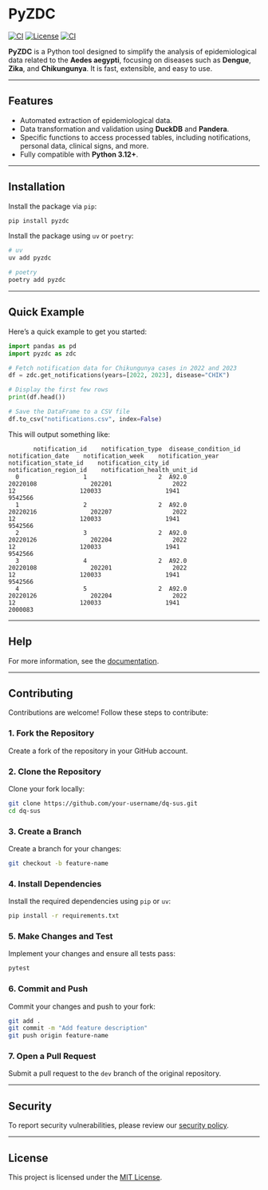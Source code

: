 # PyZDC

[![CI](https://img.shields.io/github/actions/workflow/status/GuttoF/dq-sus/ci.yaml?branch=main&logo=github&label=CI)](https://github.com/GuttoF/pyzdc/actions?query=event%3Apush+branch%3Amain+workflow%3ACI)
[![License](https://img.shields.io/github/license/GuttoF/dq-sus.svg)](https://github.com/GuttoF/pyzdc/blob/main/LICENSE)
[![CI](https://github.com/GuttoF/pyzdc/actions/workflows/ci.yaml/badge.svg)](https://github.com/Guttof/pyzdc/actions/workflows/ci.yaml)

**PyZDC** is a Python tool designed to simplify the analysis of epidemiological data related to the **Aedes aegypti**, focusing on diseases such as **Dengue**, **Zika**, and **Chikungunya**. It is fast, extensible, and easy to use.

---

## **Features**
- Automated extraction of epidemiological data.
- Data transformation and validation using **DuckDB** and **Pandera**.
- Specific functions to access processed tables, including notifications, personal data, clinical signs, and more.
- Fully compatible with **Python 3.12+**.

---

## **Installation**

Install the package via `pip`:

```bash
pip install pyzdc
```

Install the package using `uv` or `poetry`:

```bash
# uv
uv add pyzdc

# poetry
poetry add pyzdc
```

---

## **Quick Example**

Here’s a quick example to get you started:

```python
import pandas as pd
import pyzdc as zdc

# Fetch notification data for Chikungunya cases in 2022 and 2023
df = zdc.get_notifications(years=[2022, 2023], disease="CHIK")

# Display the first few rows
print(df.head())

# Save the DataFrame to a CSV file
df.to_csv("notifications.csv", index=False)
```

This will output something like:

```
       notification_id    notification_type  disease_condition_id      notification_date    notification_week    notification_year    notification_state_id    notification_city_id    notification_region_id    notification_health_unit_id 
  0                  1                    2  A92.0                              20220108               202201                 2022                       12                  120033                  1941                            9542566 
  1                  2                    2  A92.0                              20220216               202207                 2022                       12                  120033                  1941                            9542566 
  2                  3                    2  A92.0                              20220126               202204                 2022                       12                  120033                  1941                            9542566 
  3                  4                    2  A92.0                              20220108               202201                 2022                       12                  120033                  1941                            9542566 
  4                  5                    2  A92.0                              20220126               202204                 2022                       12                  120033                  1941                            2000083 
```
---

## **Help**

For more information, see the [documentation](https://pyzdc.readthedocs.io/en/latest/).

---

## **Contributing**

Contributions are welcome! Follow these steps to contribute:

### **1. Fork the Repository**
Create a fork of the repository in your GitHub account.

### **2. Clone the Repository**
Clone your fork locally:
```bash
git clone https://github.com/your-username/dq-sus.git
cd dq-sus
```

### **3. Create a Branch**
Create a branch for your changes:
```bash
git checkout -b feature-name
```

### **4. Install Dependencies**
Install the required dependencies using `pip` or `uv`:
```bash
pip install -r requirements.txt
```

### **5. Make Changes and Test**
Implement your changes and ensure all tests pass:
```bash
pytest
```

### **6. Commit and Push**
Commit your changes and push to your fork:
```bash
git add .
git commit -m "Add feature description"
git push origin feature-name
```

### **7. Open a Pull Request**
Submit a pull request to the `dev` branch of the original repository.

---

## **Security**

To report security vulnerabilities, please review our [security policy](https://github.com/GuttoF/dq-sus/security/policy).

---

## **License**

This project is licensed under the [MIT License](https://github.com/GuttoF/dq-sus/blob/main/LICENSE).


